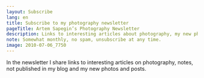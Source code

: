 ```yaml
---
layout: Subscribe
lang: en
title: Subscribe to my photography newsletter
pageTitle: Artem Sapegin’s Photography Newsletter
description: Links to interesting articles about photography, my new photos and posts.
note: Somewhat monthly, no spam, unsubscribe at any time.
image: 2010-07-06_7750
---
```


In the newsletter I share links to interesting articles on photography, notes, not published in my blog and my new photos and posts.

